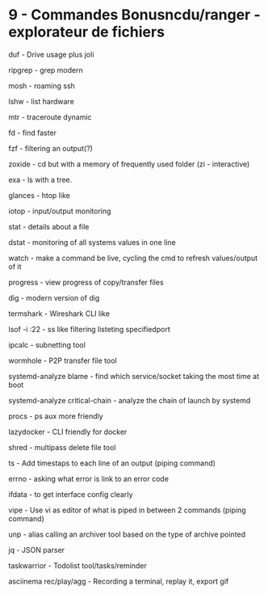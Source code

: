 # 9 - Commandes Bonusncdu/ranger - explorateur de fichiers

duf - Drive usage plus joli

ripgrep - grep modern

mosh - roaming ssh

lshw - list hardware

mtr - traceroute dynamic

fd - find faster

fzf - filtering an output(?)

zoxide - cd but with a memory of frequently used folder (zi - interactive)

exa - ls with a tree.

glances - htop like

iotop - input/output monitoring

stat - details about a file

dstat - monitoring of all systems values in one line

watch - make a command be live, cycling the cmd to refresh values/output of it

progress - view progress of copy/transfer files

dig - modern version of dig

termshark - Wireshark CLI like

lsof -i :22 - ss like filtering listeting specifiedport

ipcalc - subnetting tool

wormhole - P2P transfer file tool

systemd-analyze blame - find which service/socket taking the most time at boot

systemd-analyze critical-chain - analyze the chain of launch by systemd

procs - ps aux more friendly

lazydocker - CLI friendly for docker

shred - multipass delete file tool

ts - Add timestaps to each line of an output (piping command)

errno - asking what error is link to an error code

ifdata - to get interface config clearly

vipe - Use vi as editor of what is piped in between 2 commands (piping command)

unp - alias calling an archiver tool based on the type of archive pointed

jq - JSON parser

taskwarrior - Todolist tool/tasks/reminder

asciinema rec/play/agg - Recording a terminal, replay it, export gif










































